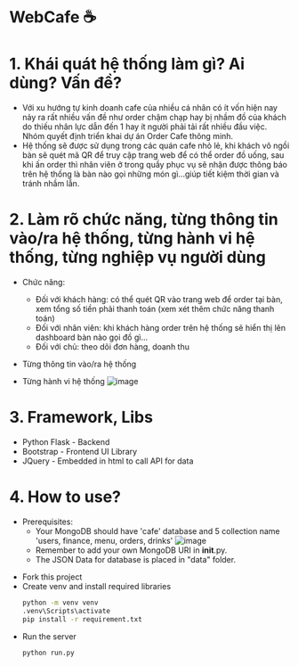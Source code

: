 # WebCafe ☕

# 1. Khái quát hệ thống làm gì? Ai dùng? Vấn đề?
   - Với xu hướng tự kinh doanh cafe của nhiều cá nhân có ít vốn hiện nay nảy ra rất nhiều vấn đề như order chậm chạp hay bị nhầm đồ của khách do thiếu nhân lực dẫn đến 1 hay ít người phải tải rất nhiều đầu việc. Nhóm quyết định triển khai dự án Order Cafe thông minh.
   - Hệ thống sẽ được sử dụng trong các quán cafe nhỏ lẻ, khi khách vô ngồi bàn sẽ quét mã QR để truy cập trang web để có thể order đồ uống, sau khi ấn order thì nhân viên ở trong quầy phục vụ sẽ nhận được thông báo trên hệ thống là bàn nào gọi những món gì...giúp tiết kiệm thời gian và tránh nhầm lẫn.

# 2. Làm rõ chức năng, từng thông tin vào/ra hệ thống, từng hành vi hệ thống, từng nghiệp vụ người dùng
   - Chức năng:
     + Đối với khách hàng: có thể quét QR vào trang web để order tại bàn, xem tổng số tiền phải thanh toán (xem xét thêm chức năng thanh toán)
     + Đối với nhân viên: khi khách hàng order trên hệ thống sẽ hiển thị lên dashboard bàn nào gọi đồ gì...
     + Đối với chủ: theo dõi đơn hàng, doanh thu 

   - Từng thông tin vào/ra hệ thống
   - Từng hành vi hệ thống
   ![image](https://github.com/moenguyenx/WebCafe/assets/130982716/8ecf267d-0378-4192-a04c-cbed031a7b64)

# 3. Framework, Libs
   - Python Flask - Backend
   - Bootstrap - Frontend UI Library
   - JQuery - Embedded in html to call API for data
  
# 4. How to use?
   * Prerequisites:
     - Your MongoDB should have 'cafe' database and 5 collection name 'users, finance, menu, orders, drinks'
       ![image](https://github.com/moenguyenx/WebCafe/assets/130982716/ba072d0d-8428-4aa1-87b5-0ee22334c8fb)
     - Remember to add your own MongoDB URI in __init__.py.
     - The JSON Data for database is placed in "data" folder.

   - Fork this project
   - Create venv and install required libraries
     ```bash
     python -m venv venv
     .venv\Scripts\activate
     pip install -r requirement.txt
     ```
   - Run the server
      ```bash
      python run.py
      ```
  
